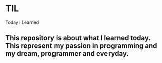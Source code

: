 # TIL
Today I Learned

This repository is about what I learned today. This represent my passion in programming and my dream, programmer and everyday.
---
